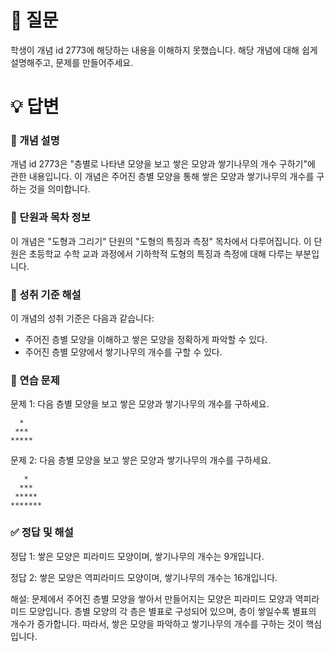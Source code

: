 # 📌 질문

학생이 개념 id 2773에 해당하는 내용을 이해하지 못했습니다. 해당 개념에 대해 쉽게 설명해주고, 문제를 만들어주세요.

# 💡 답변

### 🧠 개념 설명
개념 id 2773은 "층별로 나타낸 모양을 보고 쌓은 모양과 쌓기나무의 개수 구하기"에 관한 내용입니다. 이 개념은 주어진 층별 모양을 통해 쌓은 모양과 쌓기나무의 개수를 구하는 것을 의미합니다. 

### 📘 단원과 목차 정보
이 개념은 "도형과 그리기" 단원의 "도형의 특징과 측정" 목차에서 다루어집니다. 이 단원은 초등학교 수학 교과 과정에서 기하학적 도형의 특징과 측정에 대해 다루는 부분입니다.

### 🎯 성취 기준 해설
이 개념의 성취 기준은 다음과 같습니다:
- 주어진 층별 모양을 이해하고 쌓은 모양을 정확하게 파악할 수 있다.
- 주어진 층별 모양에서 쌓기나무의 개수를 구할 수 있다.

### 🧩 연습 문제
문제 1: 다음 층별 모양을 보고 쌓은 모양과 쌓기나무의 개수를 구하세요.
```
  *
 ***
*****
```

문제 2: 다음 층별 모양을 보고 쌓은 모양과 쌓기나무의 개수를 구하세요.
```
   *
  ***
 *****
*******
```

### ✅ 정답 및 해설
정답 1: 쌓은 모양은 피라미드 모양이며, 쌓기나무의 개수는 9개입니다.

정답 2: 쌓은 모양은 역피라미드 모양이며, 쌓기나무의 개수는 16개입니다.

해설: 문제에서 주어진 층별 모양을 쌓아서 만들어지는 모양은 피라미드 모양과 역피라미드 모양입니다. 층별 모양의 각 층은 별표로 구성되어 있으며, 층이 쌓일수록 별표의 개수가 증가합니다. 따라서, 쌓은 모양을 파악하고 쌓기나무의 개수를 구하는 것이 핵심입니다.
